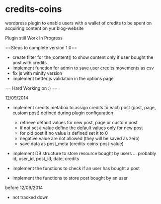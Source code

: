 credits-coins
=============

wordpress plugin to enable users with a wallet of credits to be spent on acquiring content on yur blog-website

Plugin still Work In Progress

==Steps to complete version 1.0==


- create filter for the_content() to show content only if user bought the post with credits
- implement function for admin to save user credits movements as csv
- fix js with minify version
- implement better js validation in the options page


== Hard Working on :) ==

12/09/2014
- implement credits metabox to assign credits to each post (post, page, custom post) defined during plugin configuration
  - retrieve default values for new post, page or custom post
  - if not set a value define the default values only for new post
  - for old post if no value is defined set it to 0
  - negative value are not allowed (they will be saved as zero)
  - save data as post_meta (credits-coins-post-value)

- implement DB structure to store resource bought by users ... probably id, user_id, post_id, date, credits
- implement the functions to check if an user has bought a post
- implement the functions to store post bought by an user

before 12/09/2014
- not tracked down